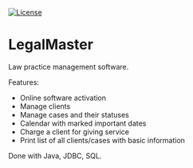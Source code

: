 [![License](https://img.shields.io/badge/License-Apache%202.0-blue.svg)](https://opensource.org/licenses/Apache-2.0)

# LegalMaster

Law practice management software.

Features:
- Online software activation
- Manage clients
- Manage cases and their statuses
- Calendar with marked important dates
- Charge a client for giving service
- Print list of all clients/cases with basic information

Done with Java, JDBC, SQL.
